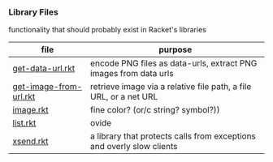 ### Library Files 

functionality that should probably exist in Racket's libraries	 	    

| file | purpose |
|--------------------- | ------- |
| [get-data-url.rkt](get-data-url.rkt) | encode PNG files as data-urls, extract PNG images from data urls | 
| [get-image-from-url.rkt](get-image-from-url.rkt) | retrieve image via a relative file path, a file URL, or a net URL | 
| [image.rkt](image.rkt) | fine color? (or/c string? symbol?)) | 
| [list.rkt](list.rkt) | ovide | 
| [xsend.rkt](xsend.rkt) | a library that protects calls from exceptions and overly slow clients | 

